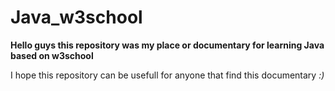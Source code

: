 # Java_w3school

**Hello guys this repository was my place or documentary for learning Java based on w3school**

I hope this repository can be usefull for anyone that find this documentary *:)*

